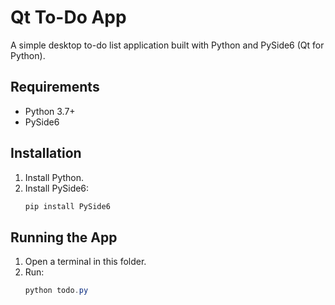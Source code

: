 # Qt To-Do App

A simple desktop to-do list application built with Python and PySide6 (Qt for Python).

## Requirements
- Python 3.7+
- PySide6

## Installation
1. Install Python.
2. Install PySide6:
	```powershell
	pip install PySide6
	```

## Running the App
1. Open a terminal in this folder.
2. Run:
	```powershell
	python todo.py
	```
